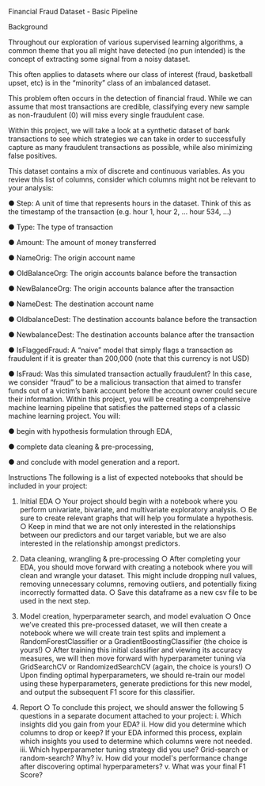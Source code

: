 Financial Fraud Dataset - Basic Pipeline 


Background 

Throughout our exploration of various supervised learning algorithms, a common theme that you all might have detected (no pun intended) is the concept of extracting some signal from a noisy dataset. 

This often applies to datasets where our class of interest (fraud, basketball upset, etc) is in the “minority” class of an imbalanced dataset. 

This problem often occurs in the detection of financial fraud. While we can assume that most transactions are credible, classifying every new sample as non-fraudulent (0) will miss every single fraudulent case. 

Within this project, we will take a look at a synthetic dataset of bank transactions to see which strategies we can take in order to successfully capture as many fraudulent transactions as possible, while also minimizing false positives. 


This dataset contains a mix of discrete and continuous variables. As you review this list of columns, consider which columns might not be relevant to your analysis:

● Step: A unit of time that represents hours in the dataset. Think of this as the timestamp of the transaction (e.g. hour 1, hour 2, … hour 534, …) 

● Type: The type of transaction 

● Amount: The amount of money transferred 

● NameOrig: The origin account name

● OldBalanceOrg: The origin accounts balance before the transaction 

● NewBalanceOrg: The origin accounts balance after the transaction 

● NameDest: The destination account name 

● OldbalanceDest: The destination accounts balance before the transaction 

● NewbalanceDest: The destination accounts balance after the transaction 

● IsFlaggedFraud: A “naive” model that simply flags a transaction as fraudulent if it is greater than 200,000 (note that this currency is not USD) 

● IsFraud: Was this simulated transaction actually fraudulent? In this case, we consider “fraud” to be a malicious transaction that aimed to transfer funds out of a victim’s bank account before the account owner could secure their information. 
Within this project, you will be creating a comprehensive machine learning pipeline that satisfies the patterned steps of a classic machine learning project. You will: 

● begin with hypothesis formulation through EDA, 

● complete data cleaning & pre-processing, 

● and conclude with model generation and a report. 


Instructions 
The following is a list of expected notebooks that should be included in your project: 

1. Initial EDA 
○ Your project should begin with a notebook where you perform univariate, bivariate, and multivariate exploratory analysis. 
○ Be sure to create relevant graphs that will help you formulate a hypothesis. 
○ Keep in mind that we are not only interested in the relationships between our predictors and our target variable, but we are also interested in the 
relationship amongst predictors. 

2. Data cleaning, wrangling & pre-processing 
○ After completing your EDA, you should move forward with creating a notebook where you will clean and wrangle your dataset. This might include dropping null values, removing unnecessary columns, removing outliers, and 
potentially fixing incorrectly formatted data. 
○ Save this dataframe as a new csv file to be used in the next step.

3. Model creation, hyperparameter search, and model evaluation 
○ Once we’ve created this pre-processed dataset, we will then create a notebook where we will create train test splits and implement a RandomForestClassifier or a GradientBoostingClassifier (the choice is yours!) 
○ After training this initial classifier and viewing its accuracy measures, we will then move forward with hyperparameter tuning via GridSearchCV or 
RandomizedSearchCV (again, the choice is yours!) 
○ Upon finding optimal hyperparameters, we should re-train our model using these hyperparameters, generate predictions for this new model, and output the subsequent F1 score for this classifier. 

4. Report 
○ To conclude this project, we should answer the following 5 questions in a separate document attached to your project: 
i. Which insights did you gain from your EDA? 
ii. How did you determine which columns to drop or keep? If your EDA informed this process, explain which insights you used to determine which columns were not needed. 
iii. Which hyperparameter tuning strategy did you use? Grid-search or random-search? Why? 
iv. How did your model's performance change after discovering optimal hyperparameters? 
v. What was your final F1 Score? 


